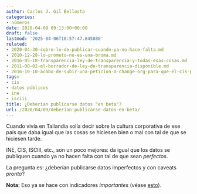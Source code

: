 ```yaml
---
author: Carlos J. Gil Bellosta
categories:
- números
date: 2020-04-09 09:13:00+00:00
draft: false
lastmod: '2025-04-06T18:57:47.845880'
related:
- 2020-04-30-sobre-lo-de-publicar-cuando-ya-no-hace-falta.md
- 2010-12-28-lo-prometo-no-es-una-broma.md
- 2016-05-18-transparencia-ley-de-transparencia-y-todas-esas-cosas.md
- 2011-08-02-el-borrador-de-ley-de-transparencia-disponible.md
- 2016-10-10-acabo-de-subir-una-peticion-a-change-org-para-que-el-cis-publique-sus-microdatos-en-formato-reutilizable.md
tags:
- cis
- datos públicos
- ine
- isciii
title: ¿Deberían publicarse datos "en beta"?
url: /2020/04/09/deberian-publicarse-datos-en-beta/
---
```


Cuando vivía en Tailandia solía decir sobre la cultura corporativa de ese país que daba igual que las cosas se hiciesen bien o mal con tal de que se hiciesen tarde.

INE, CIS, ISCIII, etc., son un poco mejores: da igual que los datos se publiquen cuando ya no hacen falta con tal de que sean _perfectos_.

La pregunta es: ¿deberían publicarse datos imperfectos y con caveats _pronto_?

**Nota:** Eso ya se hace con indicadores _importantes_ (véase [esto](https://www.datanalytics.com/2010/05/07/hemos-salido-de-la-recesion-queremos-nuestros-intervalos-de-confianza/)).